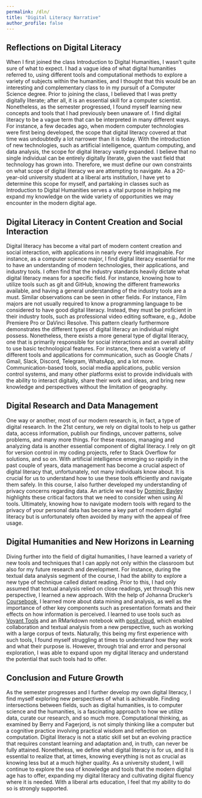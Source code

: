 ```yaml
---
permalink: /dln/
title: "Digital Literacy Narrative"
author_profile: false
---
```


## Reflections on Digital Literacy

When I first joined the class Introduction to Digital Humanities, I wasn’t quite sure of what to expect. I had a vague idea of what digital humanities referred to, using different tools and computational methods to explore a variety of subjects within the humanities, and I thought that this would be an interesting and complementary class to in my pursuit of a Computer Science degree. Prior to joining the class, I believed that I was pretty digitally literate; after all, it is an essential skill for a computer scientist. Nonetheless, as the semester progressed, I found myself learning new concepts and tools that I had previously been unaware of. I find digital literacy to be a vague term that can be interpreted in many different ways. For instance, a few decades ago, when modern computer technologies were first being developed, the scope that digital literacy covered at that time was undoubtedly a lot narrower than it is today. With the introduction of new technologies, such as artificial intelligence, quantum computing, and data analysis, the scope for digital literacy vastly expanded. I believe that no single individual can be entirely digitally literate, given the vast field that technology has grown into. Therefore, we must define our own constraints on what scope of digital literacy we are attempting to navigate. As a 20-year-old university student at a liberal arts institution, I have yet to determine this scope for myself, and partaking in classes such as Introduction to Digital Humanities serves a vital purpose in helping me expand my knowledge on the wide variety of opportunities we may encounter in the modern digital age. 

## Digital Literacy in Content Creation and Social Interaction

Digital literacy has become a vital part of modern content creation and social interaction, with applications in nearly every field imaginable. For instance, as a computer science major, I find digital literacy essential for me to have an understanding of modern technologies, their applications, and industry tools. I often find that the industry standards heavily dictate what digital literacy means for a specific field. For instance, knowing how to utilize tools such as git and GitHub, knowing the different frameworks available, and having a general understanding of the industry tools are a must. Similar observations can be seen in other fields. For instance, Film majors are not usually required to know a programming language to be considered to have good digital literacy. Instead, they must be proficient in their industry tools, such as professional video editing software, e.g., Adobe Premiere Pro or DaVinci Resolve. This pattern clearly furthermore demonstrates the different types of digital literacy an individual might possess. Nonetheless, there exists a more general type of digital literacy, one that is primarily responsible for social interactions and an overall ability to use basic technological features. For instance, there exist a variety of different tools and applications for communication, such as Google Chats / Gmail, Slack, Discord, Telegram, WhatsApp, and a lot more. Communication-based tools, social media applications, public version control systems, and many other platforms exist to provide individuals with the ability to interact digitally, share their work and ideas, and bring new knowledge and perspectives without the limitation of geography. 

## Digital Research and Data Management

One way or another, most of our modern research is, in fact, a type of digital research. In the 21st century, we rely on digital tools to help us gather data, access information, publish our findings, uncover patterns, solve problems, and many more things. For these reasons, managing and analyzing data is another essential component of digital literacy. I rely on git for version control in my coding projects, refer to Stack Overflow for solutions, and so on. With artificial intelligence emerging so rapidly in the past couple of years, data management has become a crucial aspect of digital literacy that, unfortunately, not many individuals know about. It is crucial for us to understand how to use these tools efficiently and navigate them safely. In this course, I also further developed my understanding of privacy concerns regarding data. An article we read by [Dominic Bayley](https://www.pcworld.com/article/2535401/never-say-these-things-to-chatgpt-it-could-come-back-to-bite-you.html) highlights these critical factors that we need to consider when using AI tools. Ultimately, knowing how to navigate modern tools with regard to the privacy of your personal data has become a key part of modern digital literacy but is unfortunately often avoided by many with the appeal of free usage. 

## Digital Humanities and New Horizons in Learning


Diving further into the field of digital humanities, I have learned a variety of new tools and techniques that I can apply not only within the classroom but also for my future research and development. For instance, during the textual data analysis segment of the course, I had the ability to explore a new type of technique called distant reading. Prior to this, I had only assumed that textual analysis relied on close readings, yet through this new perspective, I learned a new approach. With the help of Johanna Drucker’s [Coursebook](https://www.taylorfrancis.com/books/mono/10.4324/9781003106531/digital-humanities-coursebook-johanna-drucker), I learned more about data mining and analysis, as well as the importance of other key components such as presentation formats and their effects on how information is perceived. I learned to use tools such as [Voyant Tools](https://voyant-tools.org/) and an RMarkdown notebook with [posit.cloud](https://posit.cloud/), which enabled collaboration and textual analysis from a new perspective, such as working with a large corpus of texts. Naturally, this being my first experience with such tools, I found myself struggling at times to understand how they work and what their purpose is. However, through trial and error and personal exploration, I was able to expand upon my digital literacy and understand the potential that such tools had to offer. 
## Conclusion and Future Growth

As the semester progresses and I further develop my own digital literacy, I find myself exploring new perspectives of what is achievable. Finding intersections between fields, such as digital humanities, is to computer science and the humanities, is a fascinating approach to how we utilize data, curate our research, and so much more. Computational thinking, as examined by Berry and Fagerjord, is not simply thinking like a computer but a cognitive practice involving practical wisdom and reflection on computation. Digital literacy is not a static skill set but an evolving practice that requires constant learning and adaptation and, in truth, can never be fully attained. Nonetheless, we define what digital literacy is for us, and it is essential to realize that, at times, knowing everything is not as crucial as knowing less but at a much higher quality. As a university student, I will continue to explore the sea of knowledge and tools that the modern digital age has to offer, expanding my digital literacy and cultivating digital fluency where it is needed. With a liberal arts education, I feel that my ability to do so is strongly supported. 